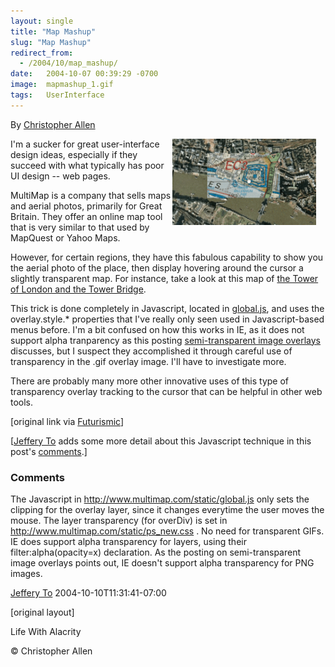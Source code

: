 ```yaml
---
layout: single
title: "Map Mashup"
slug: "Map Mashup"
redirect_from:
  - /2004/10/map_mashup/
date:   2004-10-07 00:39:29 -0700
image:  mapmashup_1.gif
tags:   UserInterface
---
```


By [Christopher Allen](/lwa/about)

<a href="https://web.archive.org/web/20050117010708/http://lifewithalacrity.blogs.com/photos/uncategorized/mapmashup_1.gif"><img width="230px" style=" margin-right:15px" align="right"  src="../assets/images/mapmashup_1.gif" alt="Mapmashup_1"/></a>I'm a sucker for great user-interface design ideas, especially if they succeed with what typically has poor UI design -- web pages.

MultiMap is a company that sells maps and aerial photos, primarily for Great Britain. They offer an online map tool that is very similar to that used by MapQuest or Yahoo Maps.

However, for certain regions, they have this fabulous capability to show you the aerial photo of the place, then display hovering around the cursor a slightly transparent map. For instance, take a look at this map of [the Tower of London and the Tower Bridge](http://www.multimap.com/map/photo.cgi?client=public&X=533258&Y=180057&width=500&height=310&gride=529090&gridn=179645&srec=0&coordsys=gb&db=pc&pc=&zm=0&scale=10000&up.x=186&up.y=3).

This trick is done completely in Javascript, located in [global.js](http://www.multimap.com/static/global.js), and uses the overlay.style.* properties that I've really only seen used in Javascript-based menus before. I'm a bit confused on how this works in IE, as it does not support alpha tranparency as this posting [semi-transparent image overlays](http://persistent.info/archives/2004/04/27/overlays) discusses, but I suspect they accomplished it through careful use of transparency in the .gif overlay image. I'll have to investigate more.

There are probably many more other innovative uses of this type of transparency overlay tracking to the cursor that can be helpful in other web tools.

\[original link via [Futurismic](http://www.futurismic.com/2004/10/magical-maps.html)\]

\[[Jeffery To](http://www.thingsthemselves.com/) adds some more detail about this Javascript technique in this post's [comments](/2004/10/map_mashup.html#comments).\]

### Comments

The Javascript in http://www.multimap.com/static/global.js only sets the clipping for the overlay layer, since it changes everytime the user moves the mouse. The layer transparency (for overDiv) is set in http://www.multimap.com/static/ps_new.css . No need for transparent GIFs. IE does support alpha transparency for layers, using their filter:alpha(opacity=x) declaration. As the posting on semi-transparent image overlays points out, IE doesn't support alpha transparency for PNG images.

[Jeffery To](http://www.thingsthemselves.com/) 2004-10-10T11:31:41-07:00

[original layout]

<!-- [User Interface](/tags/user-interface/) [Web/Tech](/tags/web/tech/) [user interface](/tags/user-interface/) [web](/tags/web/) [map](/tags/map/) [graphic](/tags/graphic/) [overlay](/tags/overlay/) [transparency](/tags/transparency/) [cursor](/tags/cursor/) -->

Life With Alacrity

© Christopher Allen